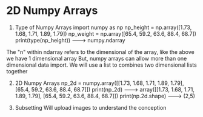 # 2D Numpy Arrays

1. Type of Numpy Arrays
import numpy as np
np_height = np.array([1.73, 1.68, 1.71, 1.89, 1.79])
np_weight = np.array([65.4, 59.2, 63.6, 88.4, 68.7])
print(type(np_height)) ---> numpy.ndarray

The "n" within ndarray refers to the dimensional of the array, like the above we have 1 dimensional array
But, numpy arrays can allow more than one dimensional data import. We will use a list to combines two dimensional lists together 

2. 2D Numpy Arrays
np_2d = numpy.array([[1.73, 1.68, 1.71, 1.89, 1.79],
                     [65.4, 59.2, 63.6, 88.4, 68.7]])
print(np_2d) ---> array([[1.73, 1.68, 1.71, 1.89, 1.79],
                         [65.4, 59.2, 63.6, 88.4, 68.7]])
print(np.2d.shape) ---> (2,5)

3. Subsetting
Will upload images to understand the conception

